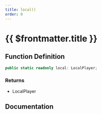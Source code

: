 ```yaml
---
title: local()
order: 0
---
```


# {{ $frontmatter.title }}

<!--@include: ./local_partial_header.md-->

## Function Definition

```ts
public static readonly local: LocalPlayer;
```

### Returns

* LocalPlayer

## Documentation

<!--@include: ./local_partial_footer.md-->

